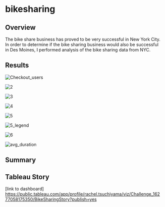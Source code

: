 # bikesharing

## Overview
The bike share business has proved to be very successful in New York City. In order to determine if the bike sharing business would also be successful in Des Moines, I performed analysis of the bike sharing data from NYC.

## Results

![Checkout_users](https://user-images.githubusercontent.com/83552696/127792031-d7faa2e8-1a4f-4b91-8cbc-3f61d2915ab0.jpg)

![2](https://user-images.githubusercontent.com/83552696/127792035-d54d475f-1230-4c34-8ca9-d8e1bc510323.jpg)

![3](https://user-images.githubusercontent.com/83552696/127792039-4f12639f-9988-4df8-a084-0d6e55fa3f33.jpg)

![4](https://user-images.githubusercontent.com/83552696/127792041-cefdf794-4b9b-4d3d-b1eb-e18149a98bdf.jpg)

![5](https://user-images.githubusercontent.com/83552696/127792046-e9a6a797-c518-40a1-8ad3-6b40c7fed619.jpg)

![5_legend](https://user-images.githubusercontent.com/83552696/127792063-c44a3183-4c35-4d4e-a007-34d02669358d.jpg)

![6](https://user-images.githubusercontent.com/83552696/127792075-9f661db7-a60e-43f9-8162-62230eac02d5.jpg)

![avg_duration](https://user-images.githubusercontent.com/83552696/127792083-8e24f80b-eb24-4165-813d-6fc211d98736.jpg)


## Summary


## Tableau Story
[link to dashboard]  https://public.tableau.com/app/profile/rachel.tsuchiyama/viz/Challenge_16277058175350/BikeSharingStory?publish=yes
